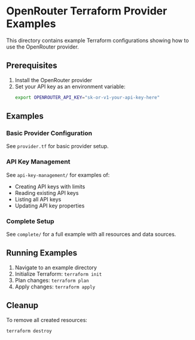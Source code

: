 # OpenRouter Terraform Provider Examples

This directory contains example Terraform configurations showing how to use the OpenRouter provider.

## Prerequisites

1. Install the OpenRouter provider
2. Set your API key as an environment variable:
   ```bash
   export OPENROUTER_API_KEY="sk-or-v1-your-api-key-here"
   ```

## Examples

### Basic Provider Configuration
See `provider.tf` for basic provider setup.

### API Key Management
See `api-key-management/` for examples of:
- Creating API keys with limits
- Reading existing API keys
- Listing all API keys
- Updating API key properties

### Complete Setup
See `complete/` for a full example with all resources and data sources.

## Running Examples

1. Navigate to an example directory
2. Initialize Terraform: `terraform init`
3. Plan changes: `terraform plan`
4. Apply changes: `terraform apply`

## Cleanup

To remove all created resources:
```bash
terraform destroy
```